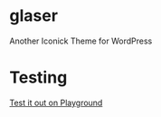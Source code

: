 # glaser

Another Iconick Theme for WordPress

# Testing

[Test it out on Playground](https://playground.wordpress.net/?blueprint-url=https://raw.githubusercontent.com/georgestephanis/glaser/refs/heads/main/_playground/blueprint.json)
